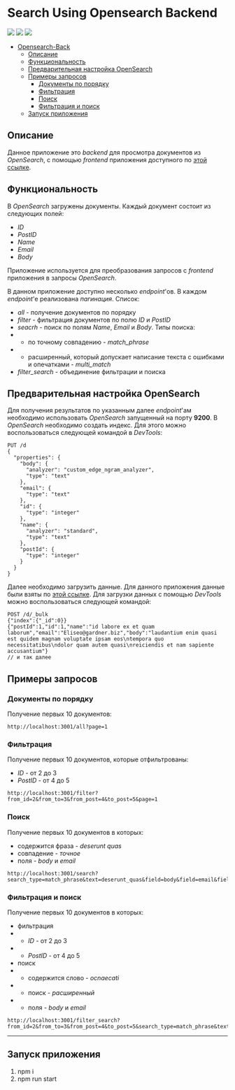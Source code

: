 # Search Using Opensearch Backend

![](https://shields.io/badge/-JavaScript-yellow)
![](https://shields.io/badge/-Node.js-3E863D)
![](https://shields.io/badge/-TypeScript-2D79C7)

- [Opensearch-Back](#opensearch-back)
  - [Описание](#описание)
  - [Функциональность](#функциональность)
  - [Предварительная настройка OpenSearch](#предварительная-настройка-opensearch)
  - [Примеры запросов](#примеры-запросов)
    - [Документы по порядку](#документы-по-порядку)
    - [Фильтрация](#фильтрация)
    - [Поиск](#поиск)
    - [Фильтрация и поиск](#фильтрация-и-поиск)
  - [Запуск приложения](#запуск-приложения)

## Описание

Данное приложение это *backend* для просмотра документов из *OpenSearch*, с помощью *frontend* приложения доступного по [этой ссылке](https://github.com/tyt34/search-front).

## Функциональность

В *OpenSearch* загружены документы. Каждый документ состоит из следующих полей:

- *ID*
- *PostID*
- *Name*
- *Email*
- *Body*

Приложение используется для преобразования запросов с *frontend* приложения в запросы *OpenSearch*.

В данном приложение доступно несколько *endpoint*'ов. В каждом *endpoint*'е реализована *пагинация*. Список:

- *all* - получение документов по порядку
- *filter* - фильтрация документов по полю *ID* и *PostID*
- *seacrh* - поиск по полям *Name*, *Email* и *Body*. Типы поиска:
- - по точному совпадению - *match_phrase*
- - расширенный, который допускает написание текста с ошибками и опечатками - *multi_match*
- *filter_search* - объединение фильтрации и поиска

## Предварительная настройка OpenSearch

Для получения результатов по указанным далее *endpoint*'ам необходимо использовать *OpenSearch* запущенный на порту **9200**. В *OpenSearch* необходимо создать индекс. Для этого можно воспользоваться следующей командой в *DevTools*:

```
PUT /d
{
  "properties": {
    "body": {
      "analyzer": "custom_edge_ngram_analyzer",
      "type": "text"
    },
    "email": {
      "type": "text"
    },
    "id": {
      "type": "integer"
    },
    "name": {
      "analyzer": "standard",
      "type": "text"
    },
    "postId": {
      "type": "integer"
    }
  }
}
```

Далее необходимо загрузить данные. Для данного приложения данные были взяты по [этой ссылке](https://jsonplaceholder.typicode.com/comments). Для загрузки данных с помощью *DevTools* можно воспользоваться следующей командой:

```
POST /d/_bulk
{"index":{"_id":0}}
{"postId":1,"id":1,"name":"id labore ex et quam laborum","email":"Eliseo@gardner.biz","body":"laudantium enim quasi est quidem magnam voluptate ipsam eos\ntempora quo necessitatibus\ndolor quam autem quasi\nreiciendis et nam sapiente accusantium"}
// и так далее
```

## Примеры запросов

### Документы по порядку 

Получение первых 10 документов:

```
http://localhost:3001/all?page=1
```

### Фильтрация

Получение первых 10 документов, которые отфильтрованы:

- *ID* - от 2 до 3
- *PostID* - от 4 до 5

```
http://localhost:3001/filter?from_id=2&from_to=3&from_post=4&to_post=5&page=1
```

### Поиск

Получение первых 10 документов в которых:

- содержится фраза - *deserunt quas*
- совпадение - *точное*
- поля - *body* и *email*

```
http://localhost:3001/search?search_type=match_phrase&text=deserunt_quas&field=body&field=email&field=&page=1
```

### Фильтрация и поиск

Получение первых 10 документов в которых:

- фильтрация
- - *ID* - от 2 до 3
- - *PostID* - от 4 до 5
- поиск
- - содержится слово - *ocnaecati*
- - поиск - *расширенный*
- - поля - *body* и *email*

```
http://localhost:3001/filter_search?from_id=2&from_to=3&from_post=4&to_post=5&search_type=match_phrase&text=&field=body&field=email&field=&page=1
```

<tr>
    <hr>
</tr>

## Запуск приложения
1. npm i
2. npm run start
